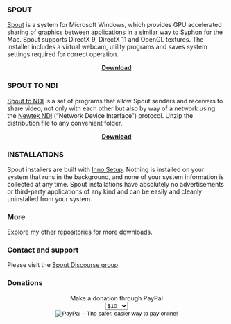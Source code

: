 ### SPOUT

<a href="https://github.com/leadedge/leadedge.github.io/blob/downloads/SpoutUserManual.pdf" target="_blank">Spout</a> is a system for Microsoft Windows, which provides GPU accelerated sharing of graphics between applications in a similar way to [Syphon](http://syphon.v002.info/) for the Mac. Spout supports DirectX 9, DirectX 11 and OpenGL textures. The installer includes a virtual webcam, utility programs and saves system settings required for correct operation.  
<center>
<a href="https://github.com/leadedge/leadedge.github.io/raw/downloads/Spout_2006_update-2a.zip"><b>Download</b></a>
</center>

### SPOUT TO NDI

<a href="https://github.com/leadedge/leadedge.github.io/blob/downloads/SpoutToNDI_2005.pdf" target="_blank">Spout to NDI</a> is a set of programs that allow Spout senders and receivers to share video, not only with each other but also by way of a network using the <a href="https://www.ndi.tv/" target="_blank">Newtek NDI</a> (“Network Device Interface”) protocol. Unzip the distribution file to any convenient folder.  
<center>
<a href="https://github.com/leadedge/leadedge.github.io/raw/downloads/SpoutToNDI_2005.zip"><b>Download</b></a>  
</center>

### INSTALLATIONS
Spout installers are built with <a href="https://jrsoftware.org/isinfo.php" target="_blank">Inno Setup</a>. Nothing is installed on your system that runs in the background, and none of your system information is collected at any time. Spout installations have absolutely no advertisements or third-party applications of any kind and can be easily and cleanly uninstalled from your system.

### More  
Explore my other <a href="https://github.com/leadedge" target="_blank">repositories</a> for more downloads.

### Contact and support  
Please visit the <a href="https://spout.discourse.group/" target="_blank">Spout Discourse group</a>.  
 
### Donations  
<center>Make a donation through PayPal  
<form action="https://www.paypal.com/cgi-bin/webscr" method="post" target="_top"><input name="cmd" type="hidden" value="_s-xclick" />
<input type="hidden" />
<select name="hosted_button_id" size="1"><br>
<option value="ELERGSYMBQ7AY">$10</option><br>
<option value="W744NJV85V35L">$20</option><br>
<option value="CEBT3ZXWYL85C">$30</option><br>
<option value="8WXVVDDXH2MVS">$50</option><br>
<option value="FPUTNLLRVU8GS">$100</option><br>
<option value="D9YW6QCYPYF4C">$150</option><br>
<option value="K2FVPYE9653BN">$200</option><br>
<option value="3J48EZ3PX73A8">$250</option><br>
</select><br>
<input alt="PayPal – The safer, easier way to pay online!" name="submit" src="https://www.paypalobjects.com/en_AU/i/btn/btn_donate_SM.gif" type="image" /><br>
<img style="display: none !important;" hidden="" src="https://www.paypalobjects.com/en_AU/i/scr/pixel.gif" alt="" width="1" height="1" border="0" /></form>
</center>
